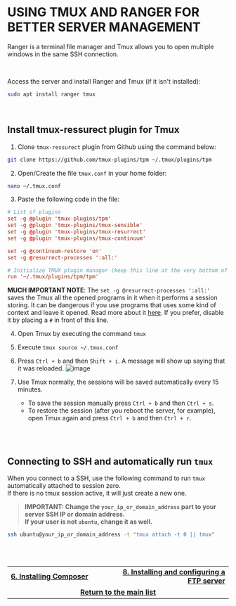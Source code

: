 # USING TMUX AND RANGER FOR BETTER SERVER MANAGEMENT

Ranger is a terminal file manager and Tmux allows you to open multiple windows in the same SSH connection.

<br>

Access the server and install Ranger and Tmux (if it isn't installed):
```bash
sudo apt install ranger tmux
```

<br>

## Install tmux-ressurect plugin for Tmux
1. Clone `tmux-ressurect` plugin from Github using the command below:
```bash
git clone https://github.com/tmux-plugins/tpm ~/.tmux/plugins/tpm
```
2. Open/Create the file `tmux.conf` in your home folder:
```bash
nano ~/.tmux.conf
```
3. Paste the following code in the file:
```conf
# List of plugins
set -g @plugin 'tmux-plugins/tpm'
set -g @plugin 'tmux-plugins/tmux-sensible'
set -g @plugin 'tmux-plugins/tmux-resurrect'
set -g @plugin 'tmux-plugins/tmux-continuum'

set -g @continuum-restore 'on'
set -g @resurrect-processes ':all:'

# Initialize TMUX plugin manager (keep this line at the very bottom of tmux.conf)
run '~/.tmux/plugins/tpm/tpm'
```
**MUCH IMPORTANT NOTE**: The `set -g @resurrect-processes ':all:'` saves the Tmux all the opened programs in it when it performs a session storing. It can be dangerous if you use programs that uses some kind of context and leave it opened.
Read more about it [here](https://github.com/tmux-plugins/tmux-resurrect/blob/master/docs/restoring_programs.md). If you prefer, disable it by placing a `#` in front of this line.

4. Open Tmux by executing the command `tmux`
5. Execute `tmux source ~/.tmux.conf`
6. Press `Ctrl + b` and then `Shift + i`. A message will show up saying that it was reloaded.
   ![image](https://user-images.githubusercontent.com/49572917/129652334-e10fefb6-3948-4ab6-8996-969af3b9f75d.png)
   
7. Use Tmux normally, the sessions will be saved automatically every 15 minutes.
   * To save the session manually press `Ctrl + b` and then `Ctrl + s`.
   * To restore the session (after you reboot the server, for example), open Tmux again and press `Ctrl + b` and then `Ctrl + r`.

<br><br>

## Connecting to SSH and automatically run `tmux`
When you connect to a SSH, use the following command to run `tmux` automatically attached to session zero.<br>
If there is no tmux session active, it will just create a new one.

> **IMPORTANT: Change the `your_ip_or_domain_address` part to your server SSH IP or domain address.**<br>
> **If your user is not `ubuntu`, change it as well.**


```bash
ssh ubuntu@your_ip_or_domain_address -t "tmux attach -t 0 || tmux"
```

<br><br>
<div>
    <table width="9000">
        <tr>
            <td width="9000">
                <a href="https://github.com/andregalastri/tutorials/blob/main/Ubuntu%20Server/6.%20Installing%20Composer.md">
                  <b>6. Installing Composer</b>
              </a>
            </td>
            <td width="50%" align="right">
                <a href="https://github.com/andregalastri/tutorials/blob/main/Ubuntu%20Server/8.%20Installing%20and%20configuring%20a%20FTP%20server.md">
                   <b>8. Installing and configuring a FTP server</b>
               </a>
            </td>
        </tr>
        <tr>
            <td width="9000" colspan="2" align="center">
                <a href="">
                    <b>Return to the main list</b>
                </a>
            </td>
        </tr>
    </table>
</div>
